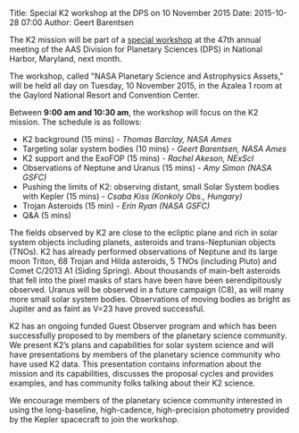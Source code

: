Title: Special K2 workshop at the DPS on 10 November 2015
Date: 2015-10-28 07:00
Author: Geert Barentsen

The K2 mission will be part of a <a href="https://aas.org/posts/news/2015/10/dps-workshop-nasa-planetary-science-and-astrophysics-assets">special workshop</a> at the 47th annual meeting of the AAS Division for Planetary Sciences (DPS) in National Harbor, Maryland, next month.

The workshop, called "NASA Planetary Science and Astrophysics Assets," will be held all day on Tuesday, 10 November 2015, in the Azalea 1 room at the Gaylord National Resort and Convention Center.

Between <b>9:00 am and 10:30 am</b>, the workshop will focus on the K2 mission.
The schedule is as follows:

 - K2 background (15 mins) - <i>Thomas Barclay, NASA Ames</i>
 - Targeting solar system bodies (10 mins) - <i>Geert Barentsen, NASA Ames</i>
 - K2 support and the ExoFOP (15 mins) - <i>Rachel Akeson, NExScI</i> 
 - Observations of Neptune and Uranus (15 mins) - <i>Amy Simon (NASA GSFC)</i>
 - Pushing the limits of K2: observing distant, small Solar System bodies with Kepler (15 mins) - <i>Csaba Kiss (Konkoly Obs., Hungary)</i>
 - Trojan Asteroids (15 min) - <i>Erin Ryan (NASA GSFC)</i>
 - Q&A (5 mins)

The fields observed by K2 are close to the ecliptic plane
and rich in solar system objects including planets, asteroids 
and trans-Neptunian objects (TNOs). 
K2 has already performed observations of Neptune and its large moon Triton, 68 Trojan and Hilda asteroids, 5 TNOs (including Pluto) and Comet C/2013 A1 (Siding Spring). About thousands of main-belt asteroids that fell into the pixel masks of stars have been have been serendipitously observed. Uranus will be observed in a future campaign (C8), as will many more small solar system bodies. Observations of moving bodies as bright as Jupiter and as faint as V=23 have proved successful.

K2 has an ongoing funded Guest Observer program and which has been successfully proposed to by members of the planetary science community. We present K2’s plans and capabilities for solar system science and will have presentations by members of the planetary science community who have used K2 data. This presentation contains information about the mission and its capabilities, discusses the proposal cycles and provides examples, and has community folks talking about their K2 science.

We encourage members of the planetary science community interested in using the long-baseline, high-cadence, high-precision photometry provided by the Kepler spacecraft to join the workshop.
